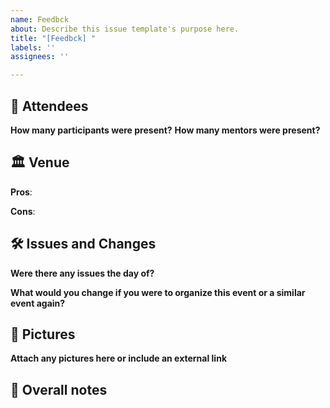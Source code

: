 ```yaml
---
name: Feedbck
about: Describe this issue template's purpose here.
title: "[Feedbck] "
labels: ''
assignees: ''

---
```


## 👥  Attendees 
**How many participants were present?**
**How many mentors were present?**

## 🏛  Venue 
**Pros**:

**Cons**:

## 🛠  Issues and Changes 

**Were there any issues the day of?**

**What would you change if you were to organize this event or a similar event again?**

## 📸  Pictures
**Attach any pictures here or include an external link**

## 📝  Overall notes
